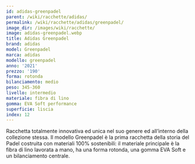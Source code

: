 ```yaml
---
id: adidas-greenpadel
parent: /wiki/racchette/adidas/
permalink: /wiki/racchette/adidas/greenpadel/
image_dir: /images/wiki/racchette/
image: adidas-greenpadel.webp
title: Adidas Greenpadel
brand: adidas
model: Greenpadel
marca: adidas
modello: greenpadel
anno: '2021'
prezzo: '190'
forma: rotonda
bilanciamento: medio
peso: 345-360
livello: intermedio
materiale: fibra di lino
gomma: EVA Soft performance
superficie: liscia
index: 12
---
```

Racchetta totalmente innovativa ed unica nel suo genere ed all’interno della collezione stessa. Il modello Greenpadel è la prima racchetta della storia del Padel costruita con materiali 100% sostenibili: il materiale principale è la fibra di lino lavorata a mano, ha una forma rotonda, una gomma EVA Soft e un bilanciamento centrale.
